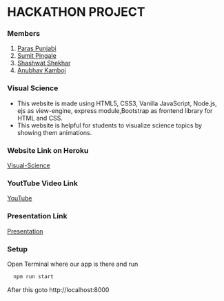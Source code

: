 # HACKATHON PROJECT
### Members
1. [Paras Punjabi](https://www.github.com/Paras-Punjabi)
2. [Sumit Pingale](https://github.com/sspingale)
3. [Shashwat Shekhar](https://github.com/Shashwat7761)
4. [Anubhav Kamboj](https://github.com/ANUBHAVKAMBOJ) 

### Visual Science
* This website is made using HTML5, CSS3, Vanilla JavaScript, Node.js, ejs as view-engine, express module,Bootstrap as frontend library for HTML and CSS. 
* This website is helpful for students to visualize science topics by showing them animations.

### Website Link on Heroku
[Visual-Science](https://visual-science.herokuapp.com/)

### YoutTube Video Link
[YouTube](https://www.youtube.com/watch?v=QWObkdKvAis)

### Presentation Link
[Presentation](https://onedrive.live.com/view.aspx?resid=D30BD84550B33209!176&ithint=file%2cpptx&authkey=!AOSdTBy3EqYUmoQ)

### Setup
Open Terminal where our app is there and run 
```bash
  npm run start
```
After this goto http://localhost:8000
